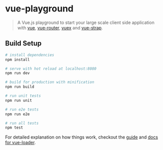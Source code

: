 # vue-playground

> A Vue.js playground to start your large scale client side application with [vue](http://vuejs.org/), [vue-router](http://router.vuejs.org/en/index.html), [vuex](http://vuex.vuejs.org/en/index.html) and [vue-strap](http://yuche.github.io/vue-strap/).

## Build Setup

``` bash
# install dependencies
npm install

# serve with hot reload at localhost:8080
npm run dev

# build for production with minification
npm run build

# run unit tests
npm run unit

# run e2e tests
npm run e2e

# run all tests
npm test
```

For detailed explanation on how things work, checkout the [guide](http://vuejs-templates.github.io/webpack/) and [docs for vue-loader](http://vuejs.github.io/vue-loader).
